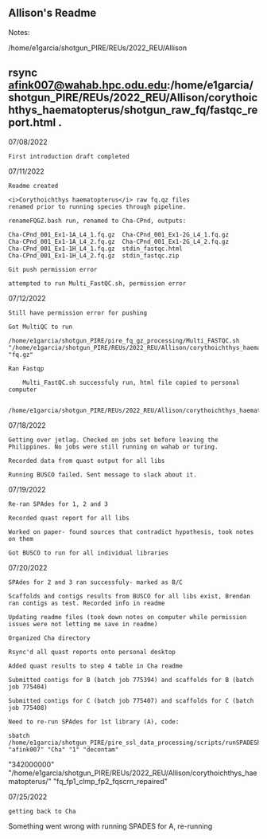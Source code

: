 <b>Allison's Readme</b>
---

Notes:

/home/e1garcia/shotgun_PIRE/REUs/2022_REU/Allison

rsync afink007@wahab.hpc.odu.edu:/home/e1garcia/shotgun_PIRE/REUs/2022_REU/Allison/corythoichthys_haematopterus/shotgun_raw_fq/fastqc_report.html .
---

07/08/2022

	First introduction draft completed

07/11/2022

	Readme created

	<i>Corythoichthys haematopterus</i> raw fq.qz files
	renamed prior to running species through pipeline.
	
	renameFQGZ.bash run, renamed to Cha-CPnd, outputs:
	
	Cha-CPnd_001_Ex1-1A_L4_1.fq.gz  Cha-CPnd_001_Ex1-2G_L4_1.fq.gz
	Cha-CPnd_001_Ex1-1A_L4_2.fq.gz  Cha-CPnd_001_Ex1-2G_L4_2.fq.gz
	Cha-CPnd_001_Ex1-1H_L4_1.fq.gz  stdin_fastqc.html
	Cha-CPnd_001_Ex1-1H_L4_2.fq.gz  stdin_fastqc.zip

	Git push permission error

	attempted to run Multi_FastQC.sh, permission error

07/12/2022

	Still have permission error for pushing

	Got MultiQC to run

	/home/e1garcia/shotgun_PIRE/pire_fq_gz_processing/Multi_FASTQC.sh "/home/e1garcia/shotgun_PIRE/REUs/2022_REU/Allison/corythoichthys_haematopterus/shotgun_raw_fq" "fq.gz"
	
	Ran Fastqp

        Multi_FastQC.sh successfuly run, html file copied to personal computer
        
		/home/e1garcia/shotgun_PIRE/REUs/2022_REU/Allison/corythoichthys_haematopterus/shotgun_raw_fq/fastqc_report.html   

07/18/2022

	Getting over jetlag. Checked on jobs set before leaving the Philippines. No jobs were still running on wahab or turing.

	Recorded data from quast output for all libs

	Running BUSCO failed. Sent message to slack about it.

07/19/2022

	Re-ran SPAdes for 1, 2 and 3

	Recorded quast report for all libs
	
	Worked on paper- found sources that contradict hypothesis, took notes on them
	
	Got BUSCO to run for all individual libraries

07/20/2022
	
	SPAdes for 2 and 3 ran successfuly- marked as B/C
	
	Scaffolds and contigs results from BUSCO for all libs exist, Brendan ran contigs as test. Recorded info in readme
	
	Updating readme files (took down notes on computer while permission issues were not letting me save in readme)
	
	Organized Cha directory
	
	Rsync'd all quast reports onto personal desktop

	Added quast results to step 4 table in Cha readme

	Submitted contigs for B (batch job 775394) and scaffolds for B (batch job 775404)
	
	Submitted contigs for C (batch job 775407) and scaffolds for C (batch job 775408)

	Need to re-run SPAdes for 1st library (A), code:

	sbatch /home/e1garcia/shotgun_PIRE/pire_ssl_data_processing/scripts/runSPADEShimem_R1R2_noisolate.sbatch "afink007" "Cha" "1" "decontam" 
"342000000" "/home/e1garcia/shotgun_PIRE/REUs/2022_REU/Allison/corythoichthys_haematopterus/" "fq_fp1_clmp_fp2_fqscrn_repaired" 

07/25/2022

	getting back to Cha

Something went wrong with running SPADES for A, re-running	
	



